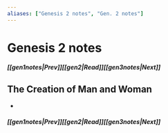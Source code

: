 ```yaml
---
aliases: ["Genesis 2 notes", "Gen. 2 notes"]
---
```

# Genesis 2 notes
##### <span class=arrow-left></span>[[gen1notes|Prev]]<span class=navigation-separator></span>[[gen2|Read]]<span class=navigation-separator></span>[[gen3notes|Next]]<span class=arrow-right></span>
## The Creation of Man and Woman
- 
##### <span class=arrow-left></span>[[gen1notes|Prev]]<span class=navigation-separator></span>[[gen2|Read]]<span class=navigation-separator></span>[[gen3notes|Next]]<span class=arrow-right></span>